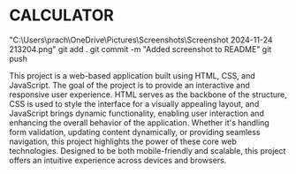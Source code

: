 # CALCULATOR
"C:\Users\prach\OneDrive\Pictures\Screenshots\Screenshot 2024-11-24 213204.png"
git add .
git commit -m "Added screenshot to README"
git push


This project is a web-based application built using HTML, CSS, and JavaScript. The goal of the project is to provide an interactive and responsive user experience. HTML serves as the backbone of the structure, CSS is used to style the interface for a visually appealing layout, and JavaScript brings dynamic functionality, enabling user interaction and enhancing the overall behavior of the application. Whether it's handling form validation, updating content dynamically, or providing seamless navigation, this project highlights the power of these core web technologies. Designed to be both mobile-friendly and scalable, this project offers an intuitive experience across devices and browsers.
